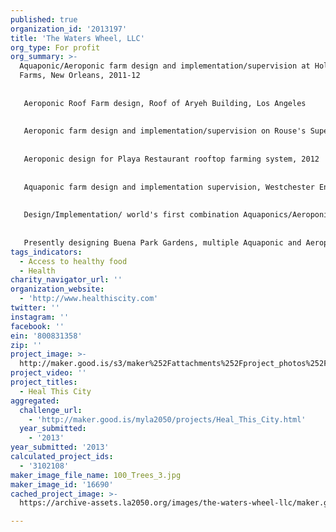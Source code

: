 ```yaml
---
published: true
organization_id: '2013197'
title: 'The Waters Wheel, LLC'
org_type: For profit
org_summary: >-
  Aquaponic/Aeroponic farm design and implementation/supervision at Hollygrove
  Farms, New Orleans, 2011-12
   
   
   Aeroponic Roof Farm design, Roof of Aryeh Building, Los Angeles
   
   
   Aeroponic farm design and implementation/supervision on Rouse's Supermarket roof, New Orleans "Roots on the Rooftop", 2012
   
   
   Aeroponic design for Playa Restaurant rooftop farming system, 2012
   
   
   Aquaponic farm design and implementation supervision, Westchester Enriched Science Magnets High School, Los Angeles 2012-13
   
   
   Design/Implementation/ world's first combination Aquaponics/Aeroponics TowerGarden w/ fish-derived nutrient, 2013
   
   
   Presently designing Buena Park Gardens, multiple Aquaponic and Aeroponic greenhouses on 10 acres under power-line easement, Knott Ave., Buena Park
tags_indicators:
  - Access to healthy food
  - Health
charity_navigator_url: ''
organization_website:
  - 'http://www.healthiscity.com'
twitter: ''
instagram: ''
facebook: ''
ein: '800831358'
zip: ''
project_image: >-
  http://maker.good.is/s3/maker%252Fattachments%252Fproject_photos%252Fimages%252F16690%252Fdisplay%252F100_Trees_3.jpg=c570x385
project_video: ''
project_titles:
  - Heal This City
aggregated:
  challenge_url:
    - 'http://maker.good.is/myla2050/projects/Heal_This_City.html'
  year_submitted:
    - '2013'
year_submitted: '2013'
calculated_project_ids:
  - '3102108'
maker_image_file_name: 100_Trees_3.jpg
maker_image_id: '16690'
cached_project_image: >-
  https://archive-assets.la2050.org/images/the-waters-wheel-llc/maker.good.is/s3/maker%252Fattachments%252Fproject_photos%252Fimages%252F16690%252Fdisplay%252F100_Trees_3.jpg=c570x385.jpg

---
```

